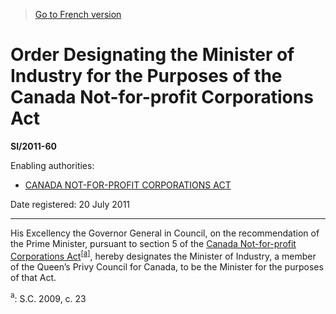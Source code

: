 > [Go to French version](/fr/Règlements/Textes%20réglementaires/2011/60.md)

# Order Designating the Minister of Industry for the Purposes of the Canada Not-for-profit Corporations Act

**SI/2011-60**

Enabling authorities: 
- [CANADA NOT-FOR-PROFIT CORPORATIONS ACT](/en/Acts/Statutes%20of%20Canada/2009/c.%2023.md)

Date registered: 20 July 2011

----------

His Excellency the Governor General in Council, on the recommendation of the Prime Minister, pursuant to section 5 of the [Canada Not-for-profit Corporations Act](/en/Acts/Statutes%20of%20Canada/2009/c.%2023.md)<sup><a href='#fn_320_hq_10667'>[a]</a></sup>, hereby designates the Minister of Industry, a member of the Queen’s Privy Council for Canada, to be the Minister for the purposes of that Act.

<a name='fn_320_hq_10667'><sup>a</sup></a>: S.C. 2009, c. 23<br />


